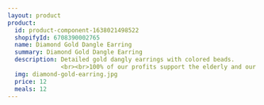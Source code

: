 ```yaml
---
layout: product
product:
  id: product-component-1638021498522
  shopifyId: 6708390002765
  name: Diamond Gold Dangle Earring
  summary: Diamond Gold Dangle Earring
  description: Detailed gold dangly earrings with colored beads. 
               <br><br>100% of our profits support the elderly and our programs at Cosechando Felicidad Inc. including our feeding program for the elderly."
  img: diamond-gold-earring.jpg
  price: 12
  meals: 12
---
```

